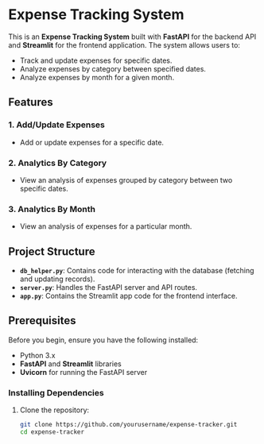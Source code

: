 # Expense Tracking System

This is an **Expense Tracking System** built with **FastAPI** for the backend API and **Streamlit** for the frontend application. The system allows users to:

- Track and update expenses for specific dates.
- Analyze expenses by category between specified dates.
- Analyze expenses by month for a given month.

## Features

### 1. **Add/Update Expenses**
   - Add or update expenses for a specific date.
   
### 2. **Analytics By Category**
   - View an analysis of expenses grouped by category between two specific dates.
   
### 3. **Analytics By Month**
   - View an analysis of expenses for a particular month.

## Project Structure

- **`db_helper.py`**: Contains code for interacting with the database (fetching and updating records).
- **`server.py`**: Handles the FastAPI server and API routes.
- **`app.py`**: Contains the Streamlit app code for the frontend interface.

## Prerequisites

Before you begin, ensure you have the following installed:

- Python 3.x
- **FastAPI** and **Streamlit** libraries
- **Uvicorn** for running the FastAPI server

### Installing Dependencies

1. Clone the repository:

   ```bash
   git clone https://github.com/yourusername/expense-tracker.git
   cd expense-tracker
